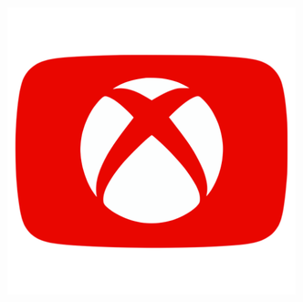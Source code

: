 <img src=https://raw.githubusercontent.com/vdegenne/youtube-xbox/refs/heads/main/assets/images/logo.svg>
